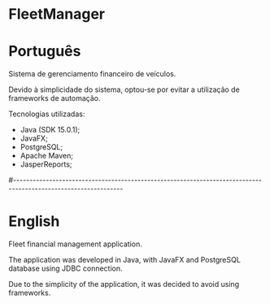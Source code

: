 # FleetManager
# Português
Sistema de gerenciamento financeiro de veículos.

Devido à simplicidade do sistema, optou-se por evitar a utilização de frameworks de automação.

Tecnologias utilizadas:
  * Java (SDK 15.0.1);
  * JavaFX;
  * PostgreSQL;
  * Apache Maven;
  * JasperReports;

#---------------------------------------------------------------------------------------------------------------
# English
Fleet financial management application.

The application was developed in Java, with JavaFX and PostgreSQL database using JDBC connection.

Due to the simplicity of the application, it was decided to avoid using frameworks.

